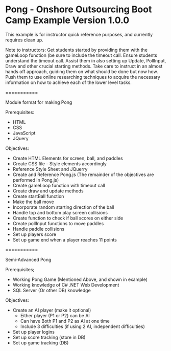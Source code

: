 Pong - Onshore Outsourcing
Boot Camp Example
Version 1.0.0
===========

This example is for instructor quick reference purposes, and currently requires clean up.

Note to instructors:
Get students started by providing them with the gameLoop function (be sure to include the
timeout call. Ensure students understand the timeout call. Assist them in also setting up
Update, PollInput, Draw and other crucial starting methods. Take care to instruct in an 
almost hands off approach, guiding them on what should be done but now how. Push them to
use online researching techniques to acquire the necessary information on how to achieve 
each of the lower level tasks. 

===========

Module format for making Pong

Prerequisites:
- HTML
- CSS
- JavaScript
- JQuery

Objectives:
- Create HTML Elements for screen, ball, and paddles
- Create CSS file - Style elements accordingly
- Reference Style Sheet and JQuerry
- Create and Reference Pong.js
(The remainder of the objectives are performed in Pong.js)
- Create gameLoop function with timeout call
- Create draw and update methods
- Create startBall function
- Make the ball move
- Incorporate random starting direction of the ball
- Handle top and bottom play screen collisions
- Create function to check if ball scores on either side
- Create pollInput functions to move paddles
- Handle paddle collisions
- Set up players score
- Set up game end when a player reaches 11 points

===========

Semi-Advanced Pong

Prerequisites;
- Working Pong Game (Mentioned Above, and shown in example)
- Working knowledge of C# .NET Web Development
- SQL Server (Or other DB) knowledge

Objectives:
- Create an AI player (make it optional)
  - Either player (P1 or P2) can be AI
  - Can have Both P1 and P2 as AI at one time
  - Include 3 difficulties (if using 2 AI, independent difficulties)
- Set up player logins
- Set up score tracking (store in DB)
- Set up game tracking (DB)
